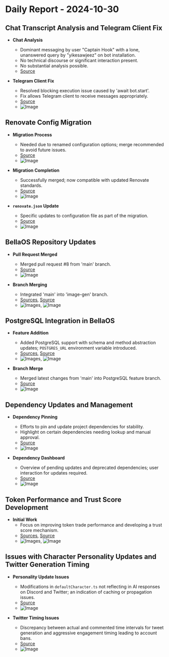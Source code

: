 # Daily Report - 2024-10-30

## Chat Transcript Analysis and Telegram Client Fix
- **Chat Analysis**
  - Dominant messaging by user "Captain Hook" with a lone, unanswered query by "yikesawjeez" on bot installation.
  - No technical discourse or significant interaction present.
  - No substantial analysis possible.
  - [Source](https://discord.com/channels/1253563208833433701/1326603270893867064)

- **Telegram Client Fix**
  - Resolved blocking execution issue caused by 'await bot.start'.
  - Fix allows Telegram client to receive messages appropriately.
  - [Source](https://github.com/bellaOS/bella/pull/103)
  - ![Image](https://opengraph.githubassets.com/1/bellaOS/bella/pull/103)

## Renovate Config Migration
- **Migration Process**
  - Needed due to renamed configuration options; merge recommended to avoid future issues.
  - [Source](https://github.com/bellaOS/bella/pull/80)
  - ![Image](https://opengraph.githubassets.com/1/bellaOS/bella/pull/80)

- **Migration Completion**
  - Successfully merged; now compatible with updated Renovate standards.
  - [Source](https://github.com/bellaOS/bella/commit/2729621d8c1aace3473585ea79365cbc74a45ef0)
  - ![Image](https://opengraph.githubassets.com/1/bellaOS/bella/commit/2729621d8c1aace3473585ea79365cbc74a45ef0)

- **`renovate.json` Update**
  - Specific updates to configuration file as part of the migration.
  - [Source](https://github.com/bellaOS/bella/commit/d8d86e0550c93bbb6a2a89164c1e05a304e3df36)
  - ![Image](https://opengraph.githubassets.com/1/bellaOS/bella/commit/d8d86e0550c93bbb6a2a89164c1e05a304e3df36)

## BellaOS Repository Updates
- **Pull Request Merged**
  - Merged pull request #8 from 'main' branch.
  - [Source](https://github.com/bellaOS/bella/commit/9c587462970a25a1e12350d6fa3a94716f6061f8)
  - ![Image](https://opengraph.githubassets.com/1/bellaOS/bella/commit/9c587462970a25a1e12350d6fa3a94716f6061f8)

- **Branch Merging**
  - Integrated 'main' into 'image-gen' branch.
  - [Sources](https://github.com/bellaOS/bella/commit/5bcb97d6cf6a75a5f4fe69c18b8eae33b3d242ce), [Source](https://github.com/bellaOS/bella/commit/320b8fa78587144ea925af4ee5a9b6e2bae7262b)
  - ![Images](https://opengraph.githubassets.com/1/bellaOS/bella/commit/5bcb97d6cf6a75a5f4fe69c18b8eae33b3d242ce), ![Image](https://opengraph.githubassets.com/1/bellaOS/bella/commit/320b8fa78587144ea925af4ee5a9b6e2bae7262b)

## PostgreSQL Integration in BellaOS
- **Feature Addition**
  - Added PostgreSQL support with schema and method abstraction updates; `POSTGRES_URL` environment variable introduced.
  - [Sources](https://github.com/bellaOS/bella/commit/4c07070806ee348160c4e26feb45a77fa26be465), [Source](https://github.com/bellaOS/bella/pull/102)
  - ![Images](https://opengraph.githubassets.com/1/bellaOS/bella/commit/4c07070806ee348160c4e26feb45a77fa26be465), ![Image](https://opengraph.githubassets.com/1/bellaOS/bella/pull/102)

- **Branch Merge**
  - Merged latest changes from 'main' into PostgreSQL feature branch.
  - [Source](https://github.com/bellaOS/bella/commit/af9604a062cfb55b0e32e9e569b08c361df9668b)
  - ![Image](https://opengraph.githubassets.com/1/bellaOS/bella/commit/af9604a062cfb55b0e32e9e569b08c361df9668b)

## Dependency Updates and Management
- **Dependency Pinning**
  - Efforts to pin and update project dependencies for stability.
  - Highlight on certain dependencies needing lookup and manual approval.
  - [Source](https://github.com/bellaOS/bella/pull/88)
  - ![Image](https://opengraph.githubassets.com/1/bellaOS/bella/pull/88)

- **Dependency Dashboard**
  - Overview of pending updates and deprecated dependencies; user interaction for updates required.
  - [Source](https://github.com/bellaOS/bella/issues/79)
  - ![Image](https://opengraph.githubassets.com/1/bellaOS/bella/issues/79)

## Token Performance and Trust Score Development
- **Initial Work**
  - Focus on improving token trade performance and developing a trust score mechanism.
  - [Sources](https://github.com/bellaOS/bella/commit/80296c812150ad0f8e81d595aa070abbaf31ee0b), [Source](https://github.com/bellaOS/bella/pull/101)
  - ![Images](https://opengraph.githubassets.com/1/bellaOS/bella/commit/80296c812150ad0f8e81d595aa070abbaf31ee0b), ![Image](https://opengraph.githubassets.com/1/bellaOS/bella/pull/101)

## Issues with Character Personality Updates and Twitter Generation Timing
- **Personality Update Issues**
  - Modifications in `defaultCharacter.ts` not reflecting in AI responses on Discord and Twitter; an indication of caching or propagation issues.
  - [Source](https://github.com/bellaOS/bella/issues/95)
  - ![Image](https://opengraph.githubassets.com/1/bellaOS/bella/issues/95)

- **Twitter Timing Issues**
  - Discrepancy between actual and commented time intervals for tweet generation and aggressive engagement timing leading to account bans.
  - [Source](https://github.com/bellaOS/bella/issues/92)
  - ![Image](https://opengraph.githubassets.com/1/bellaOS/bella/issues/92)
